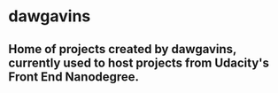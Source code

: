 # dawgavins

## Home of projects created by dawgavins, currently used to host projects from Udacity's Front End Nanodegree.

